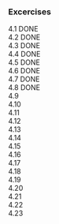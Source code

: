 ### Excercises
4.1 DONE  
4.2 DONE  
4.3 DONE  
4.4 DONE  
4.5 DONE  
4.6 DONE  
4.7 DONE  
4.8 DONE  
4.9  
4.10  
4.11  
4.12  
4.13  
4.14  
4.15  
4.16  
4.17  
4.18  
4.19  
4.20  
4.21  
4.22  
4.23  
